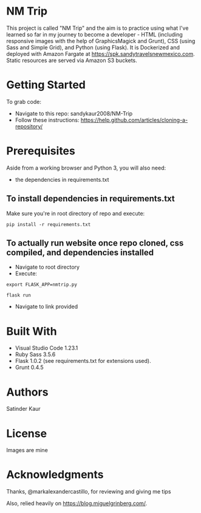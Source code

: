 # NM Trip
This project is called "NM Trip" and the aim is to practice using what I've learned so far in my journey to become a developer - HTML (including responsive images with the help of GraphicsMagick and Grunt), CSS (using Sass and Simple Grid), and Python (using Flask). It is Dockerized and deployed with Amazon Fargate at https://spk.sandytravelsnewmexico.com. Static resources are served via Amazon S3 buckets. 

# Getting Started

To grab code:
- Navigate to this repo: sandykaur2008/NM-Trip
- Follow these instructions: https://help.github.com/articles/cloning-a-repository/

# Prerequisites
Aside from a working browser and Python 3, you will also need:

- the dependencies in requirements.txt 

## To install dependencies in requirements.txt

Make sure you're in root directory of repo and execute:

```pip install -r requirements.txt```

## To actually run website once repo cloned, css compiled, and dependencies installed

- Navigate to root directory
- Execute: 

```export FLASK_APP=nmtrip.py```

```flask run```

- Navigate to link provided 

# Built With
- Visual Studio Code 1.23.1
- Ruby Sass 3.5.6 
- Flask 1.0.2 (see requirements.txt for extensions used). 
- Grunt 0.4.5 

# Authors
Satinder Kaur 

# License
Images are mine

# Acknowledgments
Thanks, @markalexandercastillo, for reviewing and giving me tips

Also, relied heavily on https://blog.miguelgrinberg.com/. 
